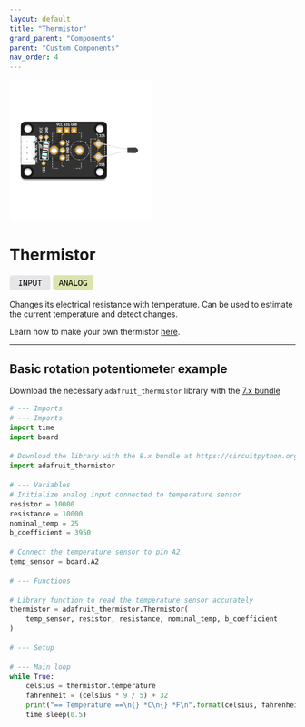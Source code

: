 ```yaml
---
layout: default
title: "Thermistor"
grand_parent: "Components"
parent: "Custom Components"
nav_order: 4
---
```


<img src="assets/custom-temperature-sensor-centered.png" alt="Custom Temperature Sensor" width="250"/>

# Thermistor
<a href="../../glossary/glossary"><img src="../../glossary/assets/input.png" alt="Input" width="72"/></a> <a href="../../glossary/glossary"><img src="../../glossary/assets/analog.png" alt="Analog" width="72"/></a>

Changes its electrical resistance with temperature. Can be used to estimate the current temperature and detect changes.

Learn how to make your own thermistor [here](../../tutorials/assembling-custom-components/thermistor).

---

## Basic rotation potentiometer example
Download the necessary `adafruit_thermistor` library with the [7.x bundle](https://circuitpython.org/libraries)
```python
# --- Imports
# --- Imports
import time
import board

# Download the library with the 8.x bundle at https://circuitpython.org/libraries
import adafruit_thermistor 

# --- Variables
# Initialize analog input connected to temperature sensor
resistor = 10000
resistance = 10000
nominal_temp = 25
b_coefficient = 3950

# Connect the temperature sensor to pin A2 
temp_sensor = board.A2

# --- Functions

# Library function to read the temperature sensor accurately
thermistor = adafruit_thermistor.Thermistor(
    temp_sensor, resistor, resistance, nominal_temp, b_coefficient
)

# --- Setup

# --- Main loop
while True:
    celsius = thermistor.temperature
    fahrenheit = (celsius * 9 / 5) + 32
    print("== Temperature ==\n{} *C\n{} *F\n".format(celsius, fahrenheit))
    time.sleep(0.5)
```

